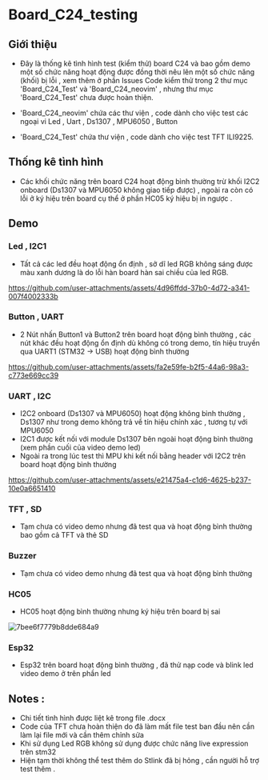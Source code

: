 # Board_C24_testing
## Giới thiệu 
   - Đây là thống kê tình hình test (kiểm thử) board C24 và bao gồm demo một số chức năng hoạt động được đồng thời nêu lên một số chức năng (khối) bị lỗi , xem thêm ở phần Issues 
  Code kiểm thử trong 2 thư mục 'Board_C24_Test' và 'Board_C24_neovim'  , nhưng thư mục 'Board_C24_Test' chưa được hoàn thiện.
  
   - 'Board_C24_neovim' chứa các thư viện , code dành cho việc test các ngoại vi Led , Uart , Ds1307 , MPU6050 , Button
   - 'Board_C24_Test' chứa thư viện , code dành cho việc test TFT ILI9225.
  
## Thống kê tình hình 

  - Các khối chức năng trên board C24 hoạt động bình thường trừ khối I2C2 onboard (Ds1307 và MPU6050 không giao tiếp được) , ngoài ra còn có lỗi ở ký hiệu trên board cụ thể ở phần HC05 ký hiệu bị in ngược .
  
## Demo 

### Led , I2C1
 - Tất cả các led đều hoạt động ổn định , sở dĩ led RGB không sáng được màu xanh dương là do lỗi hàn board hàn sai chiều của led RGB.
  
https://github.com/user-attachments/assets/4d96ffdd-37b0-4d72-a341-007f4002333b

### Button , UART
  - 2 Nút nhấn Button1 và Button2 trên board hoạt động bình thường , các nút khác đều hoạt động ổn định dù không có trong demo, tín hiệu truyền qua UART1 (STM32 -> USB) hoạt động bình thường

https://github.com/user-attachments/assets/fa2e59fe-b2f5-44a6-98a3-c773e669cc39


### UART , I2C 
  - I2C2 onboard (Ds1307 và MPU6050) hoạt động không bình thường , Ds1307 như trong demo không trả về tín hiệu chính xác , tương tự với MPU6050 
  - I2C1 được kết nối với module Ds1307 bên ngoài hoạt động bình thường (xem phần cuối của video demo led)
  - Ngoài ra trong lúc test thì MPU khi kết nối bằng header với I2C2 trên board hoạt động bình thường

https://github.com/user-attachments/assets/e21475a4-c1d6-4625-b237-10e0a6651410


### TFT , SD
  - Tạm chưa có video demo nhưng đã test qua và hoạt động bình thường bao gồm cả TFT và thẻ SD 

### Buzzer
  - Tạm chưa có video demo nhưng đã test qua và hoạt động bình thường

### HC05
  - HC05 hoạt động bình thường nhưng ký hiệu trên board bị sai 
  
  ![7bee6f7779b8dde684a9](https://github.com/user-attachments/assets/641131f6-7fa7-41f3-86e0-e5adf9844518)

### Esp32 
  - Esp32 trên board hoạt động bình thường , đã thử nạp code và blink led video demo ở trên phần led 

## Notes : 
   - Chi tiết tình hình được liệt kê trong file .docx
   - Code của TFT chưa hoàn thiện do đã làm mất file test ban đầu nên cần làm lại file mới và cần thêm chỉnh sửa 
   - Khi sử dụng Led RGB không sử dụng được chức năng live expression trên stm32 
   - Hiện tạm thời không thể test thêm do Stlink đã bị hỏng , cần người hỗ trợ test thêm .

    
  
